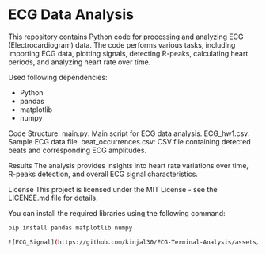 # ECG Data Analysis

This repository contains Python code for processing and analyzing ECG (Electrocardiogram) data. The code performs various tasks, including importing ECG data, plotting signals, detecting R-peaks, calculating heart periods, and analyzing heart rate over time.

Used following dependencies:
- Python
- pandas
- matplotlib
- numpy

Code Structure:
main.py: Main script for ECG data analysis.
ECG_hw1.csv: Sample ECG data file.
beat_occurrences.csv: CSV file containing detected beats and corresponding ECG amplitudes.

Results
The analysis provides insights into heart rate variations over time, R-peaks detection, and overall ECG signal characteristics.

License
This project is licensed under the MIT License - see the LICENSE.md file for details.

You can install the required libraries using the following command:
```bash
pip install pandas matplotlib numpy

![ECG_Signal](https://github.com/kinjal30/ECG-Terminal-Analysis/assets/46399913/0f1fd20f-a11d-481b-ad78-e5560c833084)



